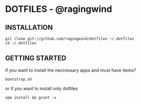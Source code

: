 # DOTFILES - @ragingwind

## INSTALLATION

    git clone git://github.com/ragingwind/dotfiles ~/.dotfiles
    cd ~/.dotfiles

## GETTING STARTED
if you want to install the neccessary apps and must have items?

    bootstrap.sh

or if you want to install only dotfiles

    npm install && grunt -v
